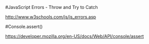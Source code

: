 ﻿#JavaScript Errors - Throw and Try to Catch

http://www.w3schools.com/js/js_errors.asp

#Console.assert()

https://developer.mozilla.org/en-US/docs/Web/API/console/assert















